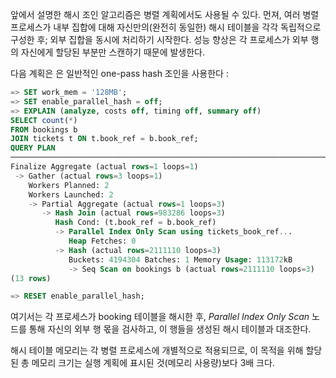 
앞에서 설명한 해시 조인 알고리즘은 병렬 계획에서도 사용될 수 있다.
먼져, 여러 병렬 프로세스가 내부 집합에 대해 자신만의(완전히 동일한) 해시 테이블을 각각 독립적으로 구성한 후; 외부 집합을 동시에 처리하기 시작한다. 성능 향상은 각 프로세스가 외부 행의 자신에게 할당된 부분만 스캔하기 때문에 발생한다.

다음 계획은 은 일반적인 one-pass hash 조인을 사용한다 : 

```sql
=> SET work_mem = '128MB';
=> SET enable_parallel_hash = off;
=> EXPLAIN (analyze, costs off, timing off, summary off)
SELECT count(*)
FROM bookings b
JOIN tickets t ON t.book_ref = b.book_ref;
QUERY PLAN
─────────────────────────────────────────────────────────────────────────
Finalize Aggregate (actual rows=1 loops=1)
 -> Gather (actual rows=3 loops=1)
    Workers Planned: 2
    Workers Launched: 2
    -> Partial Aggregate (actual rows=1 loops=3)
       -> Hash Join (actual rows=983286 loops=3)
          Hash Cond: (t.book_ref = b.book_ref)
          -> Parallel Index Only Scan using tickets_book_ref...
             Heap Fetches: 0
          -> Hash (actual rows=2111110 loops=3)
             Buckets: 4194304 Batches: 1 Memory Usage: 113172kB
             -> Seq Scan on bookings b (actual rows=2111110 loops=3)
(13 rows)

=> RESET enable_parallel_hash;
```

여기서는 각 프로세스가 booking 테이블을 해시한 후, *Parallel Index Only Scan* 노드를 통해 자신의 외부 행 몫을 검사하고, 이 행들을 생성된 해시 테이블과 대조한다.

해시 테이블 메모리는 각 병렬 프로세스에 개별적으로 적용되므로, 이 목적을 위해 할당된 총 메모리 크기는 실행 계획에 표시된 것(메모리 사용량)보다 3배 크다.